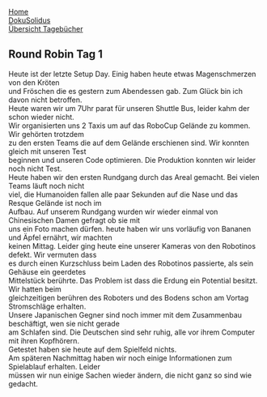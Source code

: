 [Home](home)  
[DokuSolidus](DokuSolidus)  
[Übersicht Tagebücher](TagebuecherFL)

## Round Robin Tag 1

Heute ist der letzte Setup Day. Einig haben heute etwas Magenschmerzen von den Kröten  
und Fröschen die es gestern zum Abendessen gab. Zum Glück bin ich davon nicht betroffen.  
Heute waren wir um 7Uhr parat für unseren Shuttle Bus, leider kahm der schon wieder nicht.  
Wir organisierten uns 2 Taxis um auf das RoboCup Gelände zu kommen. Wir gehörten trotzdem   
zu den ersten Teams die auf dem Gelände erschienen sind. Wir konnten gleich mit unseren Test  
beginnen und unseren Code optimieren. Die Produktion konnten wir leider noch nicht Test.  
Heute haben wir den ersten Rundgang durch das Areal gemacht. Bei vielen Teams läuft noch nicht  
viel, die Humanoiden fallen alle paar Sekunden auf die Nase und das Resque Gelände ist noch im   
Aufbau. Auf unserem Rundgang wurden wir wieder einmal von Chinesischen Damen gefragt ob sie mit   
uns ein Foto machen dürfen. heute haben wir uns vorläufig von Bananen und Äpfel ernährt, wir machten   
keinen Mittag. Leider ging heute eine unserer Kameras von den Robotinos defekt. Wir vermuten dass  
es durch einen Kurzschluss beim Laden des Robotinos passierte, als sein Gehäuse ein geerdetes   
Mittelstück berührte. Das Problem ist dass die Erdung ein Potential besitzt. Wir hatten beim   
gleichzeitigen berühren des Roboters und des Bodens schon am Vortag Stromschläge erhalten.  
Unsere Japanischen Gegner sind noch immer mit dem Zusammenbau beschäftigt, wen sie nicht gerade   
am Schlafen sind. Die Deutschen sind sehr ruhig, alle vor ihrem Computer mit ihren Kopfhörern.   
Getestet haben sie heute auf dem Spielfeld nichts.  
Am späteren Nachmittag haben wir noch einige Informationen zum Spielablauf erhalten. Leider  
müssen wir nun einige Sachen wieder ändern, die nicht ganz so sind wie gedacht.  
